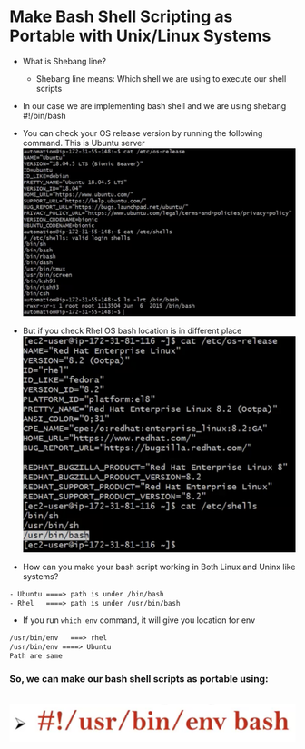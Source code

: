 # Make Bash Shell Scripting as Portable with Unix/Linux Systems
- What is Shebang line? 
    - Shebang line means: Which shell we are using to execute our shell scripts
- In our case we are implementing bash shell and we are using shebang #!/bin/bash

- You can check your OS release version by running the following command. This is Ubuntu server
 <br> ![image](../images/122.png)

- But if you check Rhel OS bash location is in different place
 <br> ![image](../images/123.png)

- How can you make your bash script working in Both Linux and Uninx like systems?
```
- Ubuntu ====> path is under /bin/bash
- Rhel   ====> path is under /usr/bin/bash
```
- If you run `which env` command, it will give you location for env 
```
/usr/bin/env   ===> rhel
/usr/bin/env ====> Ubuntu
Path are same
```

### So, we can make our bash shell scripts as portable using:

 <br> ![image](../images/124.png)